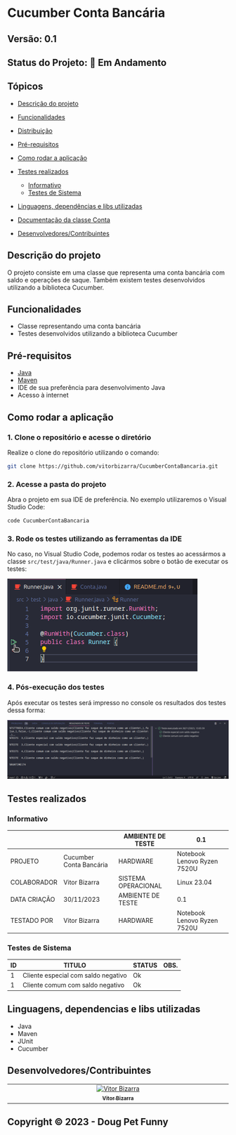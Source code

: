 # Cucumber Conta Bancária

## Versão: 0.1

## Status do Projeto: 🚧 Em Andamento

## Tópicos

- [Descrição do projeto](#descrição-do-projeto)

- [Funcionalidades](#funcionalidades)

- [Distribuição](#distribuição)

- [Pré-requisitos](#pré-requisitos)

- [Como rodar a aplicação](#como-rodar-a-aplicação)

- [Testes realizados](#testes-realizados)
  - [Informativo](#informativo)
  - [Testes de Sistema](#testes-de-sistema)

- [Linguagens, dependências e libs utilizadas](#linguagens-dependencias-e-libs-utilizadas)

- [Documentação da classe Conta](src/main/java/Conta.java)

- [Desenvolvedores/Contribuintes](#desenvolvedorescontribuintes)

## Descrição do projeto

O projeto consiste em uma classe que representa uma conta bancária com saldo e operações de saque. Também existem testes desenvolvidos utilizando a biblioteca Cucumber.

## Funcionalidades

- Classe representando uma conta bancária
- Testes desenvolvidos utilizando a biblioteca Cucumber

## Pré-requisitos

- [Java](https://www.java.com/pt-BR/)
- [Maven](https://maven.apache.org/)
- IDE de sua preferência para desenvolvimento Java
- Acesso à internet

## Como rodar a aplicação

### 1. Clone o repositório e acesse o diretório

Realize o clone do repositório utilizando o comando:

```bash
git clone https://github.com/vitorbizarra/CucumberContaBancaria.git
```

### 2. Acesse a pasta do projeto

Abra o projeto em sua IDE de preferência. No exemplo utilizaremos o Visual Studio Code:

```bash
code CucumberContaBancaria
```

### 3. Rode os testes utilizando as ferramentas da IDE

No caso, no Visual Studio Code, podemos rodar os testes ao acessármos a classe `src/test/java/Runner.java` e clicármos sobre o botão de executar os testes:

![Captura de tela do cursor do sistema sobre o botão de execução de testes](images/image.png)

### 4. Pós-execução dos testes

Após executar os testes será impresso no console os resultados dos testes dessa forma:

![Resultado dos testes realizados](images/image-1.png)

## Testes realizados

### Informativo

|||AMBIENTE DE TESTE|0.1|
|--------------|-----------------------------------------------------------------------------------|------------------------|----------------------------------------------|
|PROJETO|Cucumber Conta Bancária |HARDWARE|Notebook Lenovo Ryzen 7520U|
|COLABORADOR|Vitor Bizarra|SISTEMA OPERACIONAL|Linux 23.04|
|DATA CRIAÇÃO|30/11/2023|AMBIENTE DE TESTE|0.1|
|TESTADO POR|Vitor Bizarra|HARDWARE| Notebook Lenovo Ryzen 7520U|

### Testes de Sistema

|ID|TITULO                             |STATUS|OBS.|
|--|-----------------------------------|------|----|
|1 |Cliente especial com saldo negativo|Ok    |    |
|1 |Cliente comum com saldo negativo   |Ok    |    |

## Linguagens, dependencias e libs utilizadas

- Java
- Maven
- JUnit
- Cucumber

## Desenvolvedores/Contribuintes

<table>
    <tbody>
        <tr>
            <td align="center" width="14.28%">
                <a href="https://github.com/vitorbizarra">
                    <img src="https://avatars.githubusercontent.com/u/79993997?v=4" width="128px;"
                        alt="Vitor Bizarra" />
                    <br />
                    <sub><b>Vitor Bizarra</b></sub>
                </a>
            </td>
        </tr>
    </tbody>
</table>

## Copyright ©️ 2023 - Doug Pet Funny
